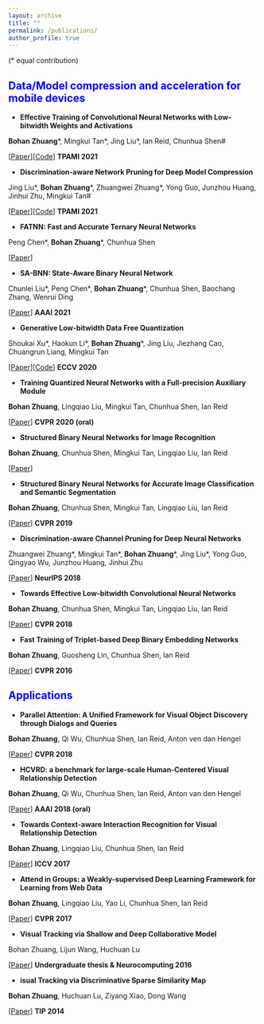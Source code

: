 ```yaml
---
layout: archive
title: ""
permalink: /publications/
author_profile: true
---
```



(\* equal contribution)


## <span style="color:blue"> Data/Model compression and acceleration for mobile devices </span>


- **Effective Training of Convolutional Neural Networks with Low-bitwidth Weights and Activations**

**Bohan Zhuang**\*, Mingkui Tan\*, Jing Liu\*, Ian Reid, Chunhua Shen\#

[[Paper](https://arxiv.org/pdf/1908.04680.pdf)][[Code](https://github.com/bohanzhuang/Towards-Effective-Low-bitwidth-Convolutional-Neural-Networks)] **TPAMI 2021**


- **Discrimination-aware Network Pruning for Deep Model Compression**

Jing Liu\*, **Bohan Zhuang**\*, Zhuangwei Zhuang\*, Yong Guo, Junzhou Huang, Jinhui Zhu, Mingkui Tan\#

[[Paper](https://ieeexplore.ieee.org/document/9384353)][[Code](https://github.com/SCUT-AILab/DCP)] **TPAMI 2021**


- **FATNN: Fast and Accurate Ternary Neural Networks**

Peng Chen\*,  **Bohan Zhuang**\*, Chunhua Shen

[[Paper](https://arxiv.org/pdf/2008.05101.pdf)]


- **SA-BNN: State-Aware Binary Neural Network**

Chunlei Liu\*, Peng Chen\*, **Bohan Zhuang**\*, Chunhua Shen, Baochang Zhang, Wenrui Ding

[[Paper](https://ojs.aaai.org/index.php/AAAI/article/view/16306)] **AAAI 2021**


- **Generative Low-bitwidth Data Free Quantization**

Shoukai Xu\*, Haokun Li\*, **Bohan Zhuang**\*, Jing Liu, Jiezhang Cao, Chuangrun Liang, Mingkui Tan

[[Paper](https://www.ecva.net/papers/eccv_2020/papers_ECCV/papers/123570001.pdf)][[Code](https://github.com/xushoukai/GDFQ)] **ECCV 2020**


- **Training Quantized Neural Networks with a Full-precision Auxiliary Module**

**Bohan Zhuang**, Lingqiao Liu, Mingkui Tan, Chunhua Shen, Ian Reid

[[Paper](https://arxiv.org/pdf/2008.05101.pdf)]  **CVPR 2020 (oral)** 


- **Structured Binary Neural Networks for Image Recognition**

**Bohan Zhuang**,  Chunhua Shen, Mingkui Tan, Lingqiao Liu, Ian Reid

[[Paper](https://arxiv.org/pdf/1909.09934.pdf)]  


- **Structured Binary Neural Networks for Accurate Image Classification and Semantic Segmentation**

**Bohan Zhuang**, Chunhua Shen, Mingkui Tan, Lingqiao Liu, Ian Reid

[[Paper](https://openaccess.thecvf.com/content_CVPR_2019/papers/Zhuang_Structured_Binary_Neural_Networks_for_Accurate_Image_Classification_and_Semantic_CVPR_2019_paper.pdf)]  **CVPR 2019**


- **Discrimination-aware Channel Pruning for Deep Neural Networks**

Zhuangwei Zhuang\*, Mingkui Tan\*, **Bohan Zhuang**\*, Jing Liu\*, Yong Guo, Qingyao Wu, Junzhou Huang, Jinhui Zhu  

[[Paper](https://proceedings.neurips.cc/paper/2018/file/55a7cf9c71f1c9c495413f934dd1a158-Paper.pdf)] **NeurIPS 2018**


- **Towards Effective Low-bitwidth Convolutional Neural Networks**

**Bohan Zhuang**, Chunhua Shen, Mingkui Tan, Lingqiao Liu, Ian Reid

[[Paper](https://openaccess.thecvf.com/content_cvpr_2018/papers/Zhuang_Towards_Effective_Low-Bitwidth_CVPR_2018_paper.pdf)] **CVPR 2018**


- **Fast Training of Triplet-based Deep Binary Embedding Networks**

**Bohan Zhuang**, Guosheng Lin, Chunhua Shen, Ian Reid

[[Paper](https://www.cv-foundation.org/openaccess/content_cvpr_2016/papers/Zhuang_Fast_Training_of_CVPR_2016_paper.pdf)] **CVPR 2016**



## <span style="color:blue"> Applications </span>


- **Parallel Attention: A Unified Framework for Visual Object Discovery through Dialogs and Queries**

**Bohan Zhuang**, Qi Wu, Chunhua Shen, Ian Reid,  Anton ven dan Hengel 

[[Paper](https://www.cv-foundation.org/openaccess/content_cvpr_2016/papers/Zhuang_Fast_Training_of_CVPR_2016_paper.pdf)] **CVPR 2018**


- **HCVRD: a benchmark for large-scale Human-Centered Visual Relationship Detection**

**Bohan Zhuang**, Qi Wu, Chunhua Shen, Ian Reid, Anton van den Hengel

[[Paper](https://ojs.aaai.org/index.php/AAAI/article/view/12260)] **AAAI 2018 (oral)**



- **Towards Context-aware Interaction Recognition for Visual Relationship Detection**

**Bohan Zhuang**, Lingqiao Liu, Chunhua Shen, Ian Reid

[[Paper](https://openaccess.thecvf.com/content_ICCV_2017/papers/Zhuang_Towards_Context-Aware_Interaction_ICCV_2017_paper.pdf)] **ICCV 2017**


- **Attend in Groups: a Weakly-supervised Deep Learning Framework for Learning from Web Data**

**Bohan Zhuang**, Lingqiao Liu, Yao Li, Chunhua Shen, Ian Reid

[[Paper](https://openaccess.thecvf.com/content_cvpr_2017/papers/Zhuang_Attend_in_Groups_CVPR_2017_paper.pdf)] **CVPR 2017**


- **Visual Tracking via Shallow and Deep Collaborative Model**

Bohan Zhuang, Lijun Wang, Huchuan Lu

[[Paper](https://www.sciencedirect.com/science/article/abs/pii/S0925231216309663)] **Undergraduate thesis & Neurocomputing 2016**


- **isual Tracking via Discriminative Sparse Similarity Map**

**Bohan Zhuang**, Huchuan Lu, Ziyang Xiao, Dong Wang

[[Paper](https://ieeexplore.ieee.org/document/6748981)] **TIP 2014**











